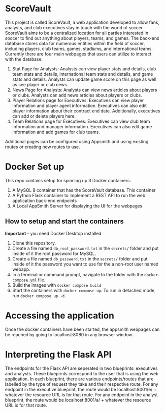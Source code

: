 # ScoreVault
This project is called ScoreVault, a web application developed to allow fans, analysts, and club executives stay in touch with the world of soccer. ScoreVault aims to be a centralized location for all parties interested in soccer to find out anything about players, teams, and games. The back-end database stores data for numerous entities within the field of soccer, including players, club teams, games, stadiums, and international teams. Currently there are four main webpages that users can utilize to interact with the database.
1. Stat Page for Analysts: Analysts can view player stats and details, club team stats and details, international team stats and details, and game stats and details. Analysts can update game score on this page as well as see player or club news.
2. News Page for Analysts: Analysts can view news articles about players or clubs. Analysts can add news articles about players or clubs.
3. Player Relations page for Executives: Executives can view player information and player agent information. Executives can also edit player information about their contract end date. Additionally, executives can add or delete players here.
4. Team Relations page for Executives: Executives can view club team information and manager information. Executives can also edit game information and add games for club teams.

Additional pages can be configured using Appsmith and using existing routes or creating new routes to use. 


# Docker Set up

This repo contains setup for spinning up 3 Docker containers: 
1. A MySQL 8 container that has the ScoreVault database. This container 
2. A Python Flask container to implement a REST API to run the web application back-end endpoints
3. A Local AppSmith Server for displaying the UI for the webpages

## How to setup and start the containers
**Important** - you need Docker Desktop installed

1. Clone this repository.  
2. Create a file named `db_root_password.txt` in the `secrets/` folder and put inside of it the root password for MySQL. 
3. Create a file named `db_password.txt` in the `secrets/` folder and put inside of it the password you want to use for the a non-root user named webapp. 
4. In a terminal or command prompt, navigate to the folder with the `docker-compose.yml` file.  
5. Build the images with `docker compose build`
6. Start the containers with `docker compose up`.  To run in detached mode, run `docker compose up -d`. 

# Accessing the application
Once the docker containers have been started, the appsmith webpages can be reached by going to localhost:8080 in any browser window.

# Interpreting the Flask API
The endpoints for the Flask API are seperated in two blueprints: executives and analysts. These blueprints correspond to the user that is using the web application. In each blueprint, there are various endpoints/routes that are labelled by the type of request they take and their respective route. For any endpoint in the executive blueprint, the route would be localhost:8001/e/ + whatever the resource URL is for that route. For any endpoint in the analyst blueprint, the route would be localhost:8001/a/ + whatever the resource URL is for that route. 


